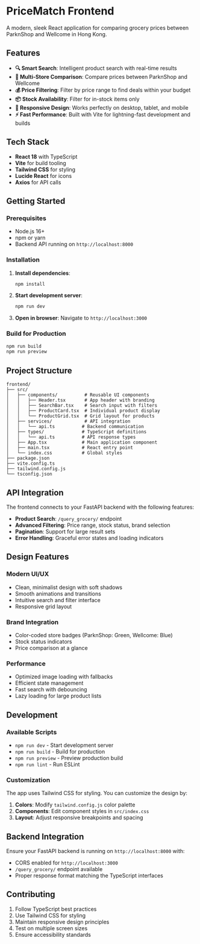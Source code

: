 # PriceMatch Frontend

A modern, sleek React application for comparing grocery prices between ParknShop and Wellcome in Hong Kong.

## Features

- **🔍 Smart Search**: Intelligent product search with real-time results
- **🏪 Multi-Store Comparison**: Compare prices between ParknShop and Wellcome
- **💰 Price Filtering**: Filter by price range to find deals within your budget
- **📦 Stock Availability**: Filter for in-stock items only
- **📱 Responsive Design**: Works perfectly on desktop, tablet, and mobile
- **⚡ Fast Performance**: Built with Vite for lightning-fast development and builds

## Tech Stack

- **React 18** with TypeScript
- **Vite** for build tooling
- **Tailwind CSS** for styling
- **Lucide React** for icons
- **Axios** for API calls

## Getting Started

### Prerequisites

- Node.js 16+ 
- npm or yarn
- Backend API running on `http://localhost:8000`

### Installation

1. **Install dependencies**:
   ```bash
   npm install
   ```

2. **Start development server**:
   ```bash
   npm run dev
   ```

3. **Open in browser**:
   Navigate to `http://localhost:3000`

### Build for Production

```bash
npm run build
npm run preview
```

## Project Structure

```
frontend/
├── src/
│   ├── components/          # Reusable UI components
│   │   ├── Header.tsx       # App header with branding
│   │   ├── SearchBar.tsx    # Search input with filters
│   │   ├── ProductCard.tsx  # Individual product display
│   │   └── ProductGrid.tsx  # Grid layout for products
│   ├── services/            # API integration
│   │   └── api.ts          # Backend communication
│   ├── types/              # TypeScript definitions
│   │   └── api.ts          # API response types
│   ├── App.tsx             # Main application component
│   ├── main.tsx            # React entry point
│   └── index.css           # Global styles
├── package.json
├── vite.config.ts
├── tailwind.config.js
└── tsconfig.json
```

## API Integration

The frontend connects to your FastAPI backend with the following features:

- **Product Search**: `/query_grocery/` endpoint
- **Advanced Filtering**: Price range, stock status, brand selection
- **Pagination**: Support for large result sets
- **Error Handling**: Graceful error states and loading indicators

## Design Features

### Modern UI/UX
- Clean, minimalist design with soft shadows
- Smooth animations and transitions
- Intuitive search and filter interface
- Responsive grid layout

### Brand Integration
- Color-coded store badges (ParknShop: Green, Wellcome: Blue)
- Stock status indicators
- Price comparison at a glance

### Performance
- Optimized image loading with fallbacks
- Efficient state management
- Fast search with debouncing
- Lazy loading for large product lists

## Development

### Available Scripts

- `npm run dev` - Start development server
- `npm run build` - Build for production
- `npm run preview` - Preview production build
- `npm run lint` - Run ESLint

### Customization

The app uses Tailwind CSS for styling. You can customize the design by:

1. **Colors**: Modify `tailwind.config.js` color palette
2. **Components**: Edit component styles in `src/index.css`
3. **Layout**: Adjust responsive breakpoints and spacing

## Backend Integration

Ensure your FastAPI backend is running on `http://localhost:8000` with:

- CORS enabled for `http://localhost:3000`
- `/query_grocery/` endpoint available
- Proper response format matching the TypeScript interfaces

## Contributing

1. Follow TypeScript best practices
2. Use Tailwind CSS for styling
3. Maintain responsive design principles
4. Test on multiple screen sizes
5. Ensure accessibility standards 